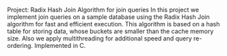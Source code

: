 Project: Radix Hash Join Algorithm for join queries
In this project we implement join queries on a sample database
using the Radix Hash Join algorithm for fast and efficient execution.
This algorithm is based on a hash table for storing data, whose buckets
are smaller than the cache memory size. Also we apply multithreading for
additional speed and query re-ordering.
Implemented in C.
